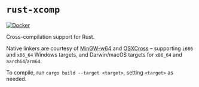 `rust-xcomp`
===
[![Docker](https://img.shields.io/docker/pulls/obsidiandynamics/rust-xcomp.svg?style=flat-square)](https://hub.docker.com/r/obsidiandynamics/rust-xcomp)

Cross-compilation support for Rust.

Native linkers are courtesy of [MinGW-w64](https://www.mingw-w64.org/) and [OSXCross](https://github.com/tpoechtrager/osxcross) – supporting `i686` and `x86_64` Windows targets, and Darwin/macOS targets for `x86_64` and `aarch64`/`arm64`.

To compile, run `cargo build --target <target>`, setting `<target>` as needed.